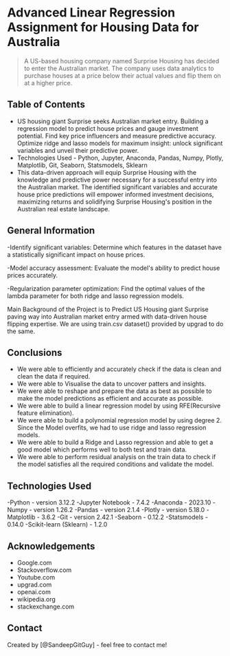 # Advanced Linear Regression Assignment for Housing Data for Australia
> A US-based housing company named Surprise Housing has decided to enter the Australian market. The company uses data analytics to purchase houses at a price below their actual values and flip them on at a higher price.


## Table of Contents
* US housing giant Surprise seeks Australian market entry. Building a regression model to predict house prices and gauge investment potential. Find key price influencers and measure predictive accuracy. Optimize ridge and lasso models for maximum insight: unlock significant variables and unveil their predictive power. 
* Technologies Used - Python, Jupyter, Anaconda, Pandas, Numpy, Plotly, Matplotlib, Git, Seaborn, Statsmodels, Sklearn
* This data-driven approach will equip Surprise Housing with the knowledge and predictive power necessary for a successful entry into the Australian market. The identified significant variables and accurate house price predictions will empower informed investment decisions, maximizing returns and solidifying Surprise Housing's position in the Australian real estate landscape.

## General Information
-Identify significant variables: Determine which features in the dataset have a statistically significant impact on house prices.

-Model accuracy assessment: Evaluate the model's ability to predict house prices accurately.

-Regularization parameter optimization: Find the optimal values of the lambda parameter for both ridge and lasso regression models.

Main Background of the Project is to Predict US Housing giant Surprise paving way into  Australian market entry  armed with data-driven house flipping expertise.  We are using train.csv dataset() provided by upgrad to do the same.

## Conclusions
- We were able to efficiently and accurately check if the data is clean and clean the data if required.
- We were able to Visualise the data to uncover patters and insights.
- We were able to reshape and prepare the data as best as possible to make the model predictions as efficient and accurate as possible.
- We were able to build a linear regression model by using RFE(Recursive feature elimination).
- We were able to build a polynomial regression model by using degree 2. Since the Model overfits, we had to use ridge and lasso regression models.
- We were able to build a Ridge and Lasso regression and able to get a good model which performs well to both test and train data.
- We were able to perform residual analysis on the train data to check if the model satisfies all the required conditions and validate the model.


## Technologies Used
-Python - version 3.12.2
-Jupyter Notebook - 7.4.2
-Anaconda - 2023.10
-Numpy - version 1.26.2
-Pandas - version 2.1.4
-Plotly - version 5.18.0
-Matplotlib - 3.6.2
-Git - version 2.42.1
-Seaborn - 0.12.2
-Statsmodels - 0.14.0
-Scikit-learn (Sklearn) - 1.2.0



## Acknowledgements

- Google.com
- Stackoverflow.com
- Youtube.com
- upgrad.com
- openai.com
- wikipedia.org
- stackexchange.com


## Contact
Created by [@SandeepGitGuy] - feel free to contact me!
